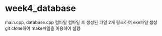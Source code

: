 # week4_database
main.cpp, database.cpp 컴파일
컴파일 후 생성된 파일 2개 링크하여 exe파일 생성
git clone하여 make파일을 이용하여 실행
